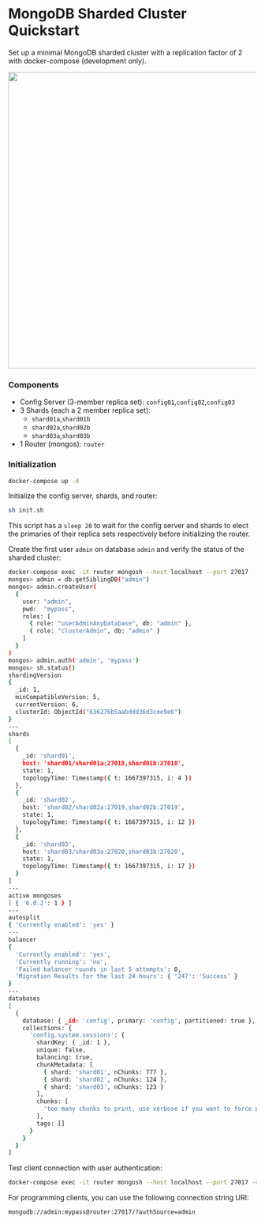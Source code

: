 # MongoDB Sharded Cluster Quickstart
Set up a minimal MongoDB sharded cluster with a replication factor of 2 with docker-compose (development only).

<img src="https://user-images.githubusercontent.com/50090692/199514988-a81b18ee-b07c-4e12-98bf-577c98bc685a.png" alt="" width="600"/>

### Components

- Config Server (3-member replica set): `config01`,`config02`,`config03`
- 3 Shards (each a 2 member replica set):
	- `shard01a`,`shard01b`
	- `shard02a`,`shard02b`
	- `shard03a`,`shard03b`
- 1 Router (mongos): `router`

### Initialization
```bash
docker-compose up -d
```

Initialize the config server, shards, and router:
```bash
sh init.sh
```

This script has a `sleep 20` to wait for the config server and shards to elect the primaries of their replica sets respectively before initializing the router.

Create the first user `admin` on database `admin` and verify the status of the sharded cluster:

```bash
docker-compose exec -it router mongosh --host localhost --port 27017
mongos> admin = db.getSiblingDB("admin")
mongos> admin.createUser(
  {
    user: "admin",
    pwd:  "mypass",
    roles: [ 
      { role: "userAdminAnyDatabase", db: "admin" },
      { role: "clusterAdmin", db: "admin" }
    ]
  }
)
mongos> admin.auth('admin', 'mypass')
mongos> sh.status()
shardingVersion
{
  _id: 1,
  minCompatibleVersion: 5,
  currentVersion: 6,
  clusterId: ObjectId("636276b5aabddd36d3cee9e6")
}
---
shards
[
  {
    _id: 'shard01',
    host: 'shard01/shard01a:27018,shard01b:27018',
    state: 1,
    topologyTime: Timestamp({ t: 1667397315, i: 4 })
  },
  {
    _id: 'shard02',
    host: 'shard02/shard02a:27019,shard02b:27019',
    state: 1,
    topologyTime: Timestamp({ t: 1667397315, i: 12 })
  },
  {
    _id: 'shard03',
    host: 'shard03/shard03a:27020,shard03b:27020',
    state: 1,
    topologyTime: Timestamp({ t: 1667397315, i: 17 })
  }
]
---
active mongoses
[ { '6.0.2': 1 } ]
---
autosplit
{ 'Currently enabled': 'yes' }
---
balancer
{
  'Currently enabled': 'yes',
  'Currently running': 'no',
  'Failed balancer rounds in last 5 attempts': 0,
  'Migration Results for the last 24 hours': { '247': 'Success' }
}
---
databases
[
  {
    database: { _id: 'config', primary: 'config', partitioned: true },
    collections: {
      'config.system.sessions': {
        shardKey: { _id: 1 },
        unique: false,
        balancing: true,
        chunkMetadata: [
          { shard: 'shard01', nChunks: 777 },
          { shard: 'shard02', nChunks: 124 },
          { shard: 'shard03', nChunks: 123 }
        ],
        chunks: [
          'too many chunks to print, use verbose if you want to force print'
        ],
        tags: []
      }
    }
  }
]
```
Test client connection with user authentication:
```bash
docker-compose exec -it router mongosh --host localhost --port 27017 -u admin -p mypass --authenticationDatabase "admin"
```
For programming clients, you can use the following connection string URI:
```
mongodb://admin:mypass@router:27017/?authSource=admin
```
